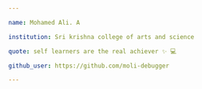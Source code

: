 ```yaml
---

name: Mohamed Ali. A

institution: Sri krishna college of arts and science 

quote: self learners are the real achiever ✨ 💻 

github_user: https://github.com/moli-debugger

---
```

